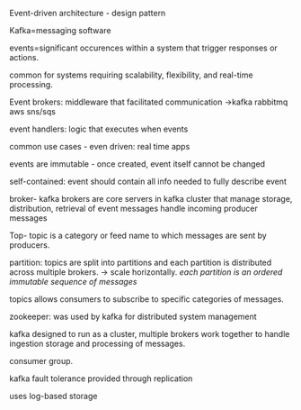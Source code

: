 
Event-driven architecture - design pattern

Kafka=messaging software

events=significant occurences within a system that trigger responses or actions.

common for systems requiring scalability, flexibility, and real-time processing. 

Event brokers: middleware that facilitated communication
->kafka rabbitmq aws sns/sqs

event handlers: logic that executes when events

common use cases - even driven:
real time apps

events are immutable - once created, event itself cannot be changed

self-contained: event should contain all info needed to fully describe event

broker- kafka brokers are core servers in kafka cluster that manage storage, distribution, retrieval of event messages
handle incoming producer messages

Top- topic is a category or feed name to which messages are sent by producers. 

partition: topics are split into partitions and each partition is distributed across multiple brokers. -> scale horizontally. *each partition is an ordered immutable sequence of messages*

topics allows consumers to subscribe to specific categories of messages.

zookeeper: was used by kafka for distributed system management

kafka designed to run as a cluster, multiple brokers work together to handle ingestion storage and processing of messages.  

consumer group.

kafka fault tolerance provided through replication

uses log-based storage
